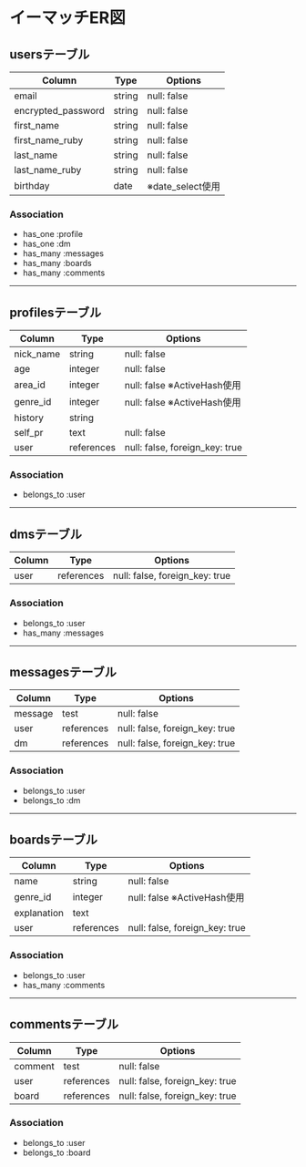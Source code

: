 # イーマッチER図

## usersテーブル

|Column|Type|Options|
|------|----|-------|
|email|string|null: false|
|encrypted_password|string|null: false|
|first_name|string|null: false|
|first_name_ruby|string|null: false|
|last_name|string|null: false|
|last_name_ruby|string|null: false|
|birthday|date| ※date_select使用|

### Association
- has_one :profile
- has_one :dm
- has_many :messages
- has_many :boards
- has_many :comments



--- 
## profilesテーブル

|Column|Type|Options|
|------|----|-------|
|nick_name|string|null: false|
|age|integer|null: false|
|area_id|integer|null: false ※ActiveHash使用|
|genre_id|integer|null: false ※ActiveHash使用|
|history|string|    |
|self_pr|text|null: false|
|user|references|null: false, foreign_key: true|

### Association
- belongs_to :user



---
## dmsテーブル

|Column|Type|Options|
|------|----|-------|
|user|references|null: false, foreign_key: true|

### Association
- belongs_to :user
- has_many :messages



---
## messagesテーブル

|Column|Type|Options|
|------|----|-------|
|message|test|null: false|
|user|references|null: false, foreign_key: true|
|dm|references|null: false, foreign_key: true|

### Association
* belongs_to :user
* belongs_to :dm



---
## boardsテーブル

|Column|Type|Options|
|------|----|-------|
|name|string|null: false|
|genre_id|integer|null: false ※ActiveHash使用|
|explanation|text|  |
|user|references|null: false, foreign_key: true|

### Association
- belongs_to :user
- has_many :comments



---
## commentsテーブル

|Column|Type|Options|
|------|----|-------|
|comment|test|null: false|
|user|references|null: false, foreign_key: true|
|board|references|null: false, foreign_key: true|

### Association
* belongs_to :user
* belongs_to :board

